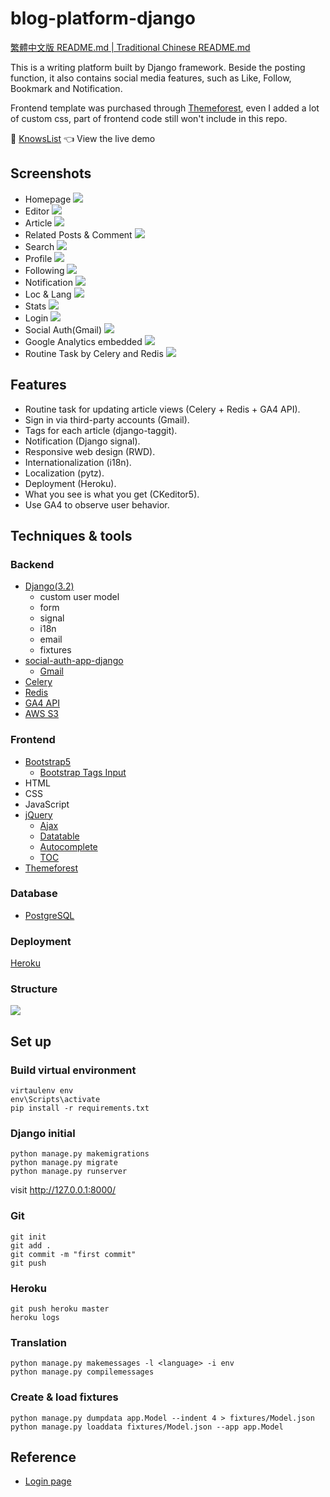 # blog-platform-django


[繁體中文版 README.md | Traditional Chinese README.md](https://github.com/ycy-tw/blog-platform-django/blob/55c8137b00d3cbb822eb11bfd96a6d929e2e8f88/README_zhhant.md)

This is a writing platform built by Django framework. Beside the posting function, it also contains social media features, such as Like, Follow, Bookmark and Notification.

Frontend template was purchased through [Themeforest](https://themeforest.net/), even I added a lot of custom css, part of frontend code still won't include in this repo.

:link: [KnowsList](https://www.knowslist.com/) :point_left: View the live demo


## Screenshots

- Homepage
![](./screenshots/home_en.PNG)
- Editor
![](./screenshots/editor_en.PNG)
- Article
![](./screenshots/article_en.PNG)
- Related Posts & Comment
![](./screenshots/rel_comment_en.PNG)
- Search
![](./screenshots/search_en.PNG)
- Profile
![](./screenshots/profile_en.PNG)
- Following
![](./screenshots/following_en.PNG)
- Notification
![](./screenshots/notification_en.PNG)
- Loc & Lang
![](./screenshots/loc_lang_en.PNG)
- Stats
![](./screenshots/stats_en.PNG)
- Login
![](./screenshots/login_en.PNG)
- Social Auth(Gmail)
![](./screenshots/gmail_auth.PNG)
- Google Analytics embedded
![](./screenshots/ga.PNG)
- Routine Task by Celery and Redis
![](./screenshots/celery.PNG)

## Features

- Routine task for updating article views (Celery + Redis + GA4 API).
- Sign in via third-party accounts (Gmail).
- Tags for each article (django-taggit).
- Notification (Django signal).
- Responsive web design (RWD).
- Internationalization (i18n).
- Localization (pytz).
- Deployment (Heroku).
- What you see is what you get (CKeditor5).
- Use GA4 to observe user behavior.


## Techniques & tools
### Backend
- [Django(3.2)](https://www.djangoproject.com/)
    - custom user model
    - form
    - signal
    - i18n
    - email
    - fixtures
- [social-auth-app-django](https://github.com/python-social-auth/social-app-django)
    - [Gmail](https://python-social-auth.readthedocs.io/en/latest/configuration/django.html)
- [Celery](https://docs.celeryq.dev/en/stable/getting-started/introduction.html)
- [Redis](https://docs.redis.com/latest/rs/references/client_references/client_python/)
- [GA4 API](https://developers.google.com/analytics/devguides/reporting/data/v1)
- [AWS S3](https://aws.amazon.com/s3/)

### Frontend
- [Bootstrap5](https://getbootstrap.com/)
    - [Bootstrap Tags Input](https://bootstrap-tagsinput.github.io/bootstrap-tagsinput/examples/)
- HTML
- CSS
- JavaScript
- [jQuery](https://jquery.com/)
    - [Ajax](https://api.jquery.com/jquery.ajax/)
    - [Datatable](https://datatables.net/)
    - [Autocomplete](https://jqueryui.com/autocomplete/)
    - [TOC](https://ndabas.github.io/toc/)
- [Themeforest](https://themeforest.net/)

### Database
- [PostgreSQL](https://www.postgresql.org/)


### Deployment

[Heroku](https://www.heroku.com/)


### Structure

![](./screenshots/structure.png)


## Set up
### Build virtual environment
```
virtaulenv env
env\Scripts\activate
pip install -r requirements.txt
```

### Django initial
```
python manage.py makemigrations
python manage.py migrate
python manage.py runserver
```
visit http://127.0.0.1:8000/


### Git
```git
git init
git add .
git commit -m "first commit"
git push
```

### Heroku
```
git push heroku master
heroku logs
```

### Translation
```
python manage.py makemessages -l <language> -i env
python manage.py compilemessages
```

### Create & load fixtures
```
python manage.py dumpdata app.Model --indent 4 > fixtures/Model.json
python manage.py loaddata fixtures/Model.json --app app.Model
```

## Reference
- [Login page](https://codepen.io/BetaNow/pen/zYNPPJe)


